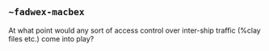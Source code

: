 ## `~fadwex-macbex`
At what point would any sort of access control over inter-ship traffic (%clay files etc.) come into play?